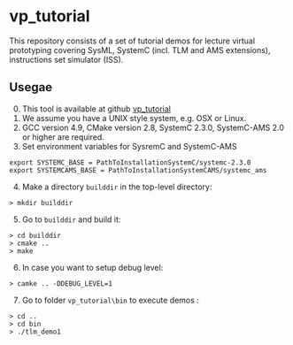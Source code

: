 # vp_tutorial
This repository consists of a set of tutorial demos for lecture virtual prototyping covering SysML, SystemC (incl. TLM and AMS extensions), instructions set simulator (ISS).  

## Usegae
0. This tool is available at github [vp_tutorial](https://github.com/panxiao-tech/vp_tutorial)
1. We assume you have a UNIX style system, e.g. OSX or Linux.
2. GCC version 4.9, CMake version 2.8, SystemC 2.3.0, SystemC-AMS 2.0 or higher are required.
3.  Set environment variables for SysremC and SystemC-AMS
  ```shell
  export SYSTEMC_BASE = PathToInstallationSystemC/systemc-2.3.0
  export SYSTEMCAMS_BASE = PathToInstallationSystemCAMS/systemc_ams
  ```
4. Make a directory `builddir` in the top-level directory:
```shell
> mkdir builddir
```
5. Go to `builddir` and build it:
```shell
> cd builddir
> cmake ..
> make
```
6. In case you want to setup debug level: 
```shell
> camke .. -DDEBUG_LEVEL=1
```
7. Go to folder `vp_tutorial\bin` to execute demos :
```shell
> cd ..
> cd bin
> ./tlm_demo1 
```
